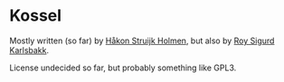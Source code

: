 # Kossel

Mostly written (so far) by [Håkon Struijk Holmen](mailto:hawken@thehawken.org), but also by
[Roy Sigurd Karlsbakk](mailto:roy@karlsbakk.net).

License undecided so far, but probably something like GPL3.
